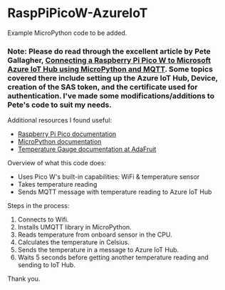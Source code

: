 # RaspPiPicoW-AzureIoT

Example MicroPython code to be added.

### Note: Please do read through the excellent article by Pete Gallagher, [Connecting a Raspberry Pi Pico W to Microsoft Azure IoT Hub using MicroPython and MQTT](https://www.petecodes.co.uk/connecting-a-raspberry-pi-pico-w-to-microsoft-azure-iot-hub-using-micropython-and-mqtt/). Some topics covered there include setting up the Azure IoT Hub, Device, creation of the SAS token, and the certificate used for authentication. I've made some modifications/additions to Pete's code to suit my needs.

Additional resources I found useful:
  - [Raspberry Pi Pico documentation](https://www.raspberrypi.com/documentation/microcontrollers/raspberry-pi-pico.html)
  - [MicroPython documentation](https://docs.micropython.org/en/latest/index.html)
  - [Temperature Gauge documentation at AdaFruit](https://learn.adafruit.com/getting-started-with-raspberry-pi-pico-circuitpython/temperature-gauge)


Overview of what this code does:
  - Uses Pico W's built-in capabilities:  WiFi & temperature sensor
  - Takes temperature reading
  - Sends MQTT message with temperature reading to Azure IoT Hub

Steps in the process:
  1. Connects to Wifi.
  1. Installs UMQTT library in MicroPython.
  1. Reads temperature from onboard sensor in the CPU.
  1. Calculates the temperature in Celsius.
  1. Sends the temperature in a message to Azure IoT Hub.
  1. Waits 5 seconds before getting another temperature reading and sending to IoT Hub.

Thank you.